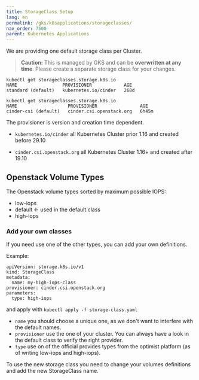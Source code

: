 ```yaml
---
title: StorageClass Setup
lang: en
permalink: /gks/k8sapplications/storageclasses/
nav_order: 7500
parent: Kubernetes Applications
---
```


We are providing one default storage class per Cluster.  
> __Caution:__
> This is managed by GKS and can be **overwritten at any time**. Please create a separate storage class for your changes.

```
kubectl get storageclasses.storage.k8s.io
NAME                 PROVISIONER            AGE
standard (default)   kubernetes.io/cinder   268d
```

```
kubectl get storageclasses.storage.k8s.io
NAME                   PROVISIONER                AGE
cinder-csi (default)   cinder.csi.openstack.org   6h45m
```

The provisioner is version and creation time dependent.

* `kubernetes.io/cinder`
    all Kubernetes Cluster prior 1.16 and created before 29.10

* `cinder.csi.openstack.org`
    all Kubernetes Cluster 1.16+ and created after 19.10

## Openstack Volume Types

The Openstack volume types sorted by maximum possible IOPS:

* low-iops
* default <- used in the default class
* high-iops

### Add your own classes

If you need use one of the other types, you can add your own definitions.

Example:
```
apiVersion: storage.k8s.io/v1
kind: StorageClass
metadata:
  name: my-high-iops-class
provisioner: cinder.csi.openstack.org
parameters:
  type: high-iops
```
and apply with `kubectl apply -f storage-class.yaml`

* `name` you should choose a unique one, as we don't want to interfere with the default names.
* `provisioner` use the one of your cluster. You can always have a look in the default class to verify the right provider.
* `type` use on of the official provides types from the optimist platform (as of writing low-iops and high-iops).

To use the new storage class you need to change your volumes definitions and add the new StorageClass name.

